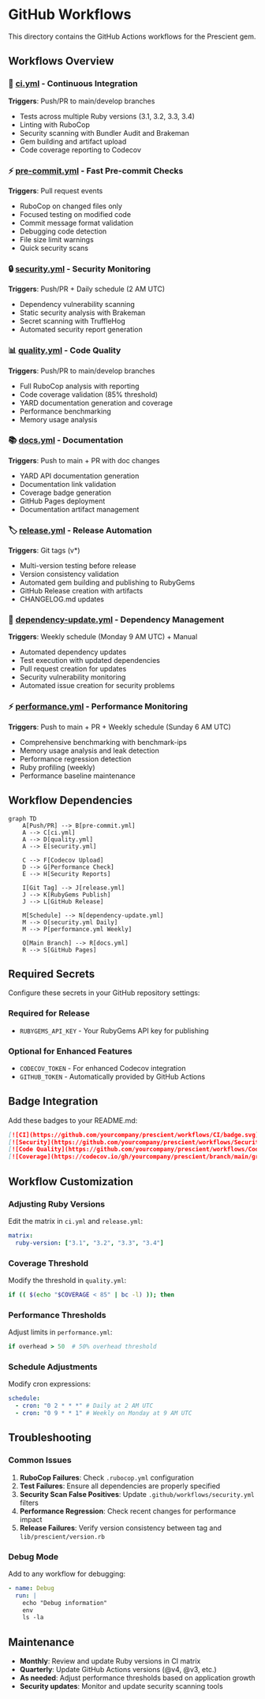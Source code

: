 # GitHub Workflows

This directory contains the GitHub Actions workflows for the Prescient gem.

## Workflows Overview

### 🚀 [ci.yml](./ci.yml) - Continuous Integration

**Triggers**: Push/PR to main/develop branches

- Tests across multiple Ruby versions (3.1, 3.2, 3.3, 3.4)
- Linting with RuboCop
- Security scanning with Bundler Audit and Brakeman
- Gem building and artifact upload
- Code coverage reporting to Codecov

### ⚡ [pre-commit.yml](./pre-commit.yml) - Fast Pre-commit Checks

**Triggers**: Pull request events

- RuboCop on changed files only
- Focused testing on modified code
- Commit message format validation
- Debugging code detection
- File size limit warnings
- Quick security scans

### 🔒 [security.yml](./security.yml) - Security Monitoring

**Triggers**: Push/PR + Daily schedule (2 AM UTC)

- Dependency vulnerability scanning
- Static security analysis with Brakeman
- Secret scanning with TruffleHog
- Automated security report generation

### 📊 [quality.yml](./quality.yml) - Code Quality

**Triggers**: Push/PR to main/develop branches

- Full RuboCop analysis with reporting
- Code coverage validation (85% threshold)
- YARD documentation generation and coverage
- Performance benchmarking
- Memory usage analysis

### 📚 [docs.yml](./docs.yml) - Documentation

**Triggers**: Push to main + PR with doc changes

- YARD API documentation generation
- Documentation link validation
- Coverage badge generation
- GitHub Pages deployment
- Documentation artifact management

### 🏷️ [release.yml](./release.yml) - Release Automation

**Triggers**: Git tags (v\*)

- Multi-version testing before release
- Version consistency validation
- Automated gem building and publishing to RubyGems
- GitHub Release creation with artifacts
- CHANGELOG.md updates

### 🔄 [dependency-update.yml](./dependency-update.yml) - Dependency Management

**Triggers**: Weekly schedule (Monday 9 AM UTC) + Manual

- Automated dependency updates
- Test execution with updated dependencies
- Pull request creation for updates
- Security vulnerability monitoring
- Automated issue creation for security problems

### ⚡ [performance.yml](./performance.yml) - Performance Monitoring

**Triggers**: Push to main + PR + Weekly schedule (Sunday 6 AM UTC)

- Comprehensive benchmarking with benchmark-ips
- Memory usage analysis and leak detection
- Performance regression detection
- Ruby profiling (weekly)
- Performance baseline maintenance

## Workflow Dependencies

```mermaid
graph TD
    A[Push/PR] --> B[pre-commit.yml]
    A --> C[ci.yml]
    A --> D[quality.yml]
    A --> E[security.yml]

    C --> F[Codecov Upload]
    D --> G[Performance Check]
    E --> H[Security Reports]

    I[Git Tag] --> J[release.yml]
    J --> K[RubyGems Publish]
    J --> L[GitHub Release]

    M[Schedule] --> N[dependency-update.yml]
    M --> O[security.yml Daily]
    M --> P[performance.yml Weekly]

    Q[Main Branch] --> R[docs.yml]
    R --> S[GitHub Pages]
```

## Required Secrets

Configure these secrets in your GitHub repository settings:

### Required for Release

- `RUBYGEMS_API_KEY` - Your RubyGems API key for publishing

### Optional for Enhanced Features

- `CODECOV_TOKEN` - For enhanced Codecov integration
- `GITHUB_TOKEN` - Automatically provided by GitHub Actions

## Badge Integration

Add these badges to your README.md:

```markdown
[![CI](https://github.com/yourcompany/prescient/workflows/CI/badge.svg)](https://github.com/yourcompany/prescient/actions/workflows/ci.yml)
[![Security](https://github.com/yourcompany/prescient/workflows/Security/badge.svg)](https://github.com/yourcompany/prescient/actions/workflows/security.yml)
[![Code Quality](https://github.com/yourcompany/prescient/workflows/Code%20Quality/badge.svg)](https://github.com/yourcompany/prescient/actions/workflows/quality.yml)
[![Coverage](https://codecov.io/gh/yourcompany/prescient/branch/main/graph/badge.svg)](https://codecov.io/gh/yourcompany/prescient)
```

## Workflow Customization

### Adjusting Ruby Versions

Edit the matrix in `ci.yml` and `release.yml`:

```yaml
matrix:
  ruby-version: ["3.1", "3.2", "3.3", "3.4"]
```

### Coverage Threshold

Modify the threshold in `quality.yml`:

```bash
if (( $(echo "$COVERAGE < 85" | bc -l) )); then
```

### Performance Thresholds

Adjust limits in `performance.yml`:

```ruby
if overhead > 50  # 50% overhead threshold
```

### Schedule Adjustments

Modify cron expressions:

```yaml
schedule:
  - cron: "0 2 * * *" # Daily at 2 AM UTC
  - cron: "0 9 * * 1" # Weekly on Monday at 9 AM UTC
```

## Troubleshooting

### Common Issues

1. **RuboCop Failures**: Check `.rubocop.yml` configuration
2. **Test Failures**: Ensure all dependencies are properly specified
3. **Security Scan False Positives**: Update `.github/workflows/security.yml` filters
4. **Performance Regression**: Check recent changes for performance impact
5. **Release Failures**: Verify version consistency between tag and `lib/prescient/version.rb`

### Debug Mode

Add to any workflow for debugging:

```yaml
- name: Debug
  run: |
    echo "Debug information"
    env
    ls -la
```

## Maintenance

- **Monthly**: Review and update Ruby versions in CI matrix
- **Quarterly**: Update GitHub Actions versions (@v4, @v3, etc.)
- **As needed**: Adjust performance thresholds based on application growth
- **Security updates**: Monitor and update security scanning tools
